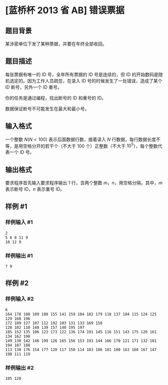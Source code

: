 
# [蓝桥杯 2013 省 AB] 错误票据

## 题目背景

某涉密单位下发了某种票据，并要在年终全部收回。

## 题目描述

每张票据有唯一的 ID 号，全年所有票据的 ID 号是连续的，但 ID 的开始数码是随机选定的。因为工作人员疏忽，在录入 ID 号的时候发生了一处错误，造成了某个 ID 断号，另外一个 ID 重号。

你的任务是通过编程，找出断号的 ID 和重号的 ID。

数据保证断号不可能发生在最大和最小号。

## 输入格式

一个整数 $N(N<100)$ 表示后面数据行数，接着读入 $N$ 行数据，每行数据长度不等，是用空格分开的若干个（不大于 $100$ 个）正整数（不大于 $10^5$），每个整数代表一个 ID 号。

## 输出格式

要求程序首先输入要求程序输出 $1$ 行，含两个整数 $m$，$n$，用空格分隔，其中，$m$ 表示断号 ID，$n$ 表示重号 ID。

## 样例 #1

### 样例输入 #1

```
2
5 6 8 11 9
10 12 9
```

### 样例输出 #1

```
7 9
```

## 样例 #2

### 样例输入 #2

```
6
164 178 108 109 180 155 141 159 104 182 179 118 137 184 115 124 125 129 168 196
172 189 127 107 112 192 103 131 133 169 158
128 102 110 148 139 157 140 195 197
185 152 135 106 123 173 122 136 174 191 145 116 151 143 175 120 161 134 162 190
149 138 142 146 199 126 165 156 153 193 144 166 170 121 171 132 101 194 187 188
113 130 176 154 177 120 117 150 114 183 186 181 100 163 160 167 147 198 111 119
```

### 样例输出 #2

```
105 120
```